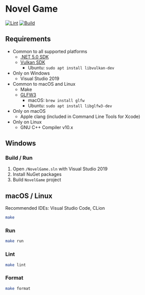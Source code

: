 # Novel Game

[![Lint](https://github.com/0918nobita/novel-game/actions/workflows/lint.yml/badge.svg)](https://github.com/0918nobita/novel-game/actions/workflows/lint.yml)  [![Build](https://github.com/0918nobita/novel-game/actions/workflows/test.yml/badge.svg)](https://github.com/0918nobita/novel-game/actions/workflows/test.yml)

## Requirements

- Common to all supported platforms
    - [.NET 5.0 SDK](https://dotnet.microsoft.com/download/dotnet/5.0)
    - [Vulkan SDK](https://vulkan.lunarg.com/)
        - Ubuntu: `sudo apt install libvulkan-dev`
- Only on Windows
    - Visual Studio 2019
- Common to macOS and Linux
    - Make
    - [GLFW3](https://www.glfw.org/)
        - macOS: `brew install glfw`
        - Ubuntu: `sudo apt install libglfw3-dev`
- Only on macOS
    - Apple clang (included in Command Line Tools for Xcode)
- Only on Linux
    - GNU C++ Compiler v10.x

## Windows

### Build / Run

1. Open `/NovelGame.sln` with Visual Studio 2019
2. Install NuGet packages
3. Build `NovelGame` project

## macOS / Linux

Recommended IDEs: Visual Studio Code, CLion

```bash
make
```

### Run

```bash
make run
```

### Lint

```bash
make lint
```

### Format

```bash
make format
```
